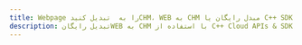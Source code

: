 ---title: Webpage را به  تبدیل کنیدCHM، WEB به CHM مبدل رایگان یا C++ SDKdescription: تبدیل رایگانWEB به CHM با استفاده از C++ Cloud APIs & SDK همچنین اسناد PDF را در Cloud ایجاد، ویرایش و رندر کنید.---